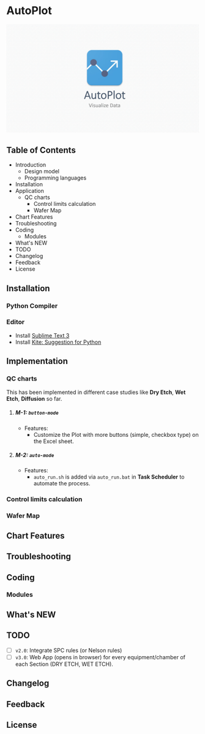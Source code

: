 # AutoPlot

<p align="center">
  <img src="../images/autoplot_wallpaper.jpg" alt="AutoPlot Wallpaper" width="" height="">
</p>

<div style="page-break-after: always;"></div>

## Table of Contents
* Introduction
	- Design model
	- Programming languages
* Installation
* Application
  - QC charts
	- Control limits calculation
	- Wafer Map
* Chart Features
* Troubleshooting
* Coding
	- Modules
* What's NEW
* TODO
* Changelog
* Feedback
* License

<div style="page-break-after: always;"></div>

## Installation
### Python Compiler
### Editor
* Install [Sublime Text 3](https://www.sublimetext.com/3)
* Install [Kite: Suggestion for Python](https://kite.com/download/)

<div style="page-break-after: always;"></div>

## Implementation
### QC charts
This has been implemented in different case studies like __Dry Etch__, __Wet Etch__, __Diffusion__ so far.

1. ##### M-1: `button-mode`
	- Features:
		+ Customize the Plot with more buttons (simple, checkbox type) on the Excel sheet.	
2. ##### M-2: `auto-mode`
	- Features:	
		+ `auto_run.sh` is added via `auto_run.bat` in __Task Scheduler__ to automate the process.

### Control limits calculation
### Wafer Map

<div style="page-break-after: always;"></div>

## Chart Features

<div style="page-break-after: always;"></div>

## Troubleshooting

<div style="page-break-after: always;"></div>

## Coding
### Modules

<div style="page-break-after: always;"></div>


## What's NEW

<div style="page-break-after: always;"></div>

## TODO
* [ ] `v2.0`: Integrate SPC rules (or Nelson rules)
* [ ] `v3.0`: Web App (opens in browser) for every equipment/chamber of each Section (DRY ETCH, WET ETCH).

<div style="page-break-after: always;"></div>

## Changelog

<div style="page-break-after: always;"></div>

## Feedback

<div style="page-break-after: always;"></div>

## License